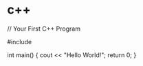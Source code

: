 # c++
// Your First C++ Program

#include <iostream>

int main() {
    cout << "Hello World!";
    return 0;
}
